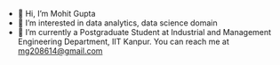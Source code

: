 - 👋 Hi, I’m Mohit Gupta
- 👀 I’m interested in data analytics, data science domain
- 🌱 I’m currently a Postgraduate Student at Industrial and Management Engineering Department, IIT Kanpur. You can reach me at mg208614@gmail.com

